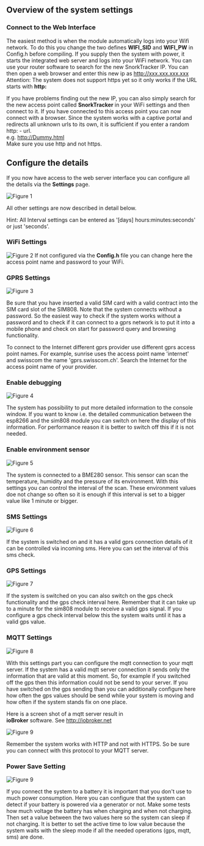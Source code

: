 
## Overview of the system settings

### Connect to the Web Interface
The easiest method is when the module automatically logs into your Wifi network. 
To do this you change the two defines **WIFI_SID** and **WIFI_PW** in Config.h before compiling.
If you supply then the system with power, it starts the integrated web server and logs into 
your WiFi network. You can use your router software to search for the new SnorkTracker IP.
You can then open a web browser and enter this new ip as http://xxx.xxx.xxx.xxx
Attention: The system does not support https yet so it only works if the URL starts with **http:**

If you have problems finding out the new IP, you can also simply search for the new access point 
called **SnorkTracker** in your WiFi settings and then connect to it.
If you have connected to this access point you can now connect with a browser. 
Since the system works with a captive portal and redirects all unknown urls to its own, 
it is sufficient if you enter a random http: - url.  
e.g. http://Dummy.html  
Make sure you use http and not https.

## Configure the details
If you now have access to the web server interface you can configure all the details via the 
**Settings** page.

![Figure 1](images/Settings.png   "Figure 1")

All other settings are now described in detail below.

Hint: All Interval settings can be entered as '[days] hours:minutes:seconds' or just 'seconds'.

### WiFi Settings
![Figure 2](images/SettingsWiFi.png   "Figure 2")
If not configured via the **Config.h** file you can change here the access point name and 
password to your WiFi.

### GPRS Settings
![Figure 3](images/SettingsGprs.png   "Figure 3")

Be sure that you have inserted a valid SIM card with a valid contract into the SIM card slot
of the SIM808. Note that the system connects without a password.
So the easiest way to check if the system works without a password and to check if it can connect
to a gprs network is to put it into a mobile phone and check on start for password query and 
browsing functionality.

To connect to the Internet different gprs provider use different gprs access point names.
For example, sunrise uses the access point name 'internet' and swisscom the name 'gprs.swisscom.ch'.
Search the Internet for the access point name of your provider.

### Enable debugging
![Figure 4](images/SettingsDebug.png   "Figure 4")

The system has possibility to put more detailed information to the console window.
If you want to know i.e. the detailed communication between the esp8266 and the sim808 module
you can switch on here the display of this information.
For performance reason it is better to switch off this if it is not needed.

### Enable environment sensor
![Figure 5](images/SettingsBME280.png   "Figure 5")

The system is connected to a BME280 sensor. This sensor can scan the temperature, humidity and
the pressure of its environment.
With this settings you can control the interval of the scan. These environment values doe not change so 
often so it is enough if this interval is set to a bigger value like 1 minute or bigger. 

### SMS Settings
![Figure 6](images/SettingsSms.png   "Figure 6")

If the system is switched on and it has a valid gprs connection details of it can be controlled 
via incoming sms.
Here you can set the interval of this sms check.

### GPS Settings
![Figure 7](images/SettingsGps.png   "Figure 7")

If the system is switched on you can also switch on the gps check functionality and the
gps check interval here.
Remember that it can take up to a minute for the sim808 module to receive a valid gps signal.
If you configure a gps check interval below this the system waits until it has a valid gps value.

### MQTT Settings
![Figure 8](images/SettingsMqtt.png   "Figure 8")

With this settings part you can configure the mqtt connection to your mqtt server.
If the system has a valid mqtt server connection it sends only the information that are valid
at this moment. So, for example if you switched off the gps then this information could not be 
send to your server.
If you have switched on the gps sending than you can additionally configure here how often the gps 
values should be send while your system is moving and how often if the system stands fix on one place.

Here is a screen shot of a mqtt server result in  
**ioBroker** software. See http://iobroker.net

![Figure 9](images/MqttServer.png   "Figure 8")

Remember the system works with HTTP and not with HTTPS. So be sure you can connect with this
protocol to your MQTT server.

### Power Save Setting
![Figure 9](images/SettingsDeepSleep.png   "Figure 9")

If you connect the system to a battery it is important that you don't use to much power consumption.
Here you can configure that the system can detect if your battery is powered via a generator or not.
Make some tests how much voltage the battery has when charging and when not charging.
Then set a value between the two values here so the system can sleep if not charging.
It is better to set the active time to low value because the system waits with the sleep mode
if all the needed operations (gps, mqtt, sms) are done.


